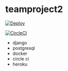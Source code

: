 # teamproject2

[![Deploy](https://www.herokucdn.com/deploy/button.svg)](https://heroku.com/deploy)

[![CircleCI](https://circleci.com/gh/FlyingUZI/teamproject2/tree/master.svg?style=svg)](https://circleci.com/gh/FlyingUZI/teamproject2/tree/master)

- django 
- postgresql
- docker
- circle ci
- heroku
